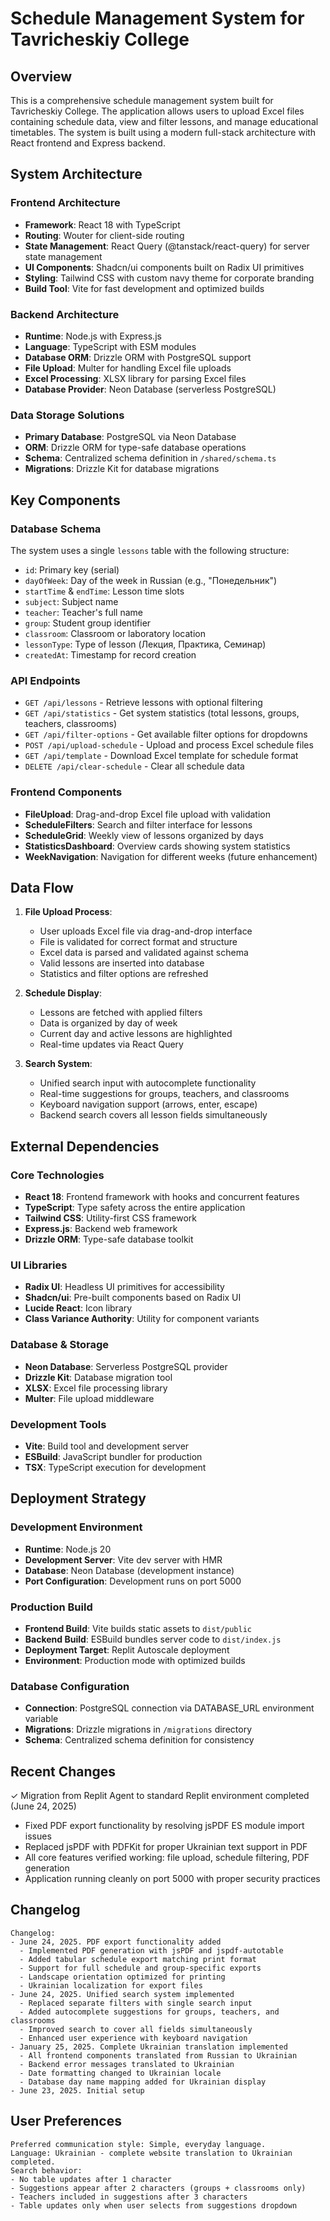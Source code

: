 # Schedule Management System for Tavricheskiy College

## Overview

This is a comprehensive schedule management system built for Tavricheskiy College. The application allows users to upload Excel files containing schedule data, view and filter lessons, and manage educational timetables. The system is built using a modern full-stack architecture with React frontend and Express backend.

## System Architecture

### Frontend Architecture
- **Framework**: React 18 with TypeScript
- **Routing**: Wouter for client-side routing
- **State Management**: React Query (@tanstack/react-query) for server state management
- **UI Components**: Shadcn/ui components built on Radix UI primitives
- **Styling**: Tailwind CSS with custom navy theme for corporate branding
- **Build Tool**: Vite for fast development and optimized builds

### Backend Architecture
- **Runtime**: Node.js with Express.js
- **Language**: TypeScript with ESM modules
- **Database ORM**: Drizzle ORM with PostgreSQL support
- **File Upload**: Multer for handling Excel file uploads
- **Excel Processing**: XLSX library for parsing Excel files
- **Database Provider**: Neon Database (serverless PostgreSQL)

### Data Storage Solutions
- **Primary Database**: PostgreSQL via Neon Database
- **ORM**: Drizzle ORM for type-safe database operations
- **Schema**: Centralized schema definition in `/shared/schema.ts`
- **Migrations**: Drizzle Kit for database migrations

## Key Components

### Database Schema
The system uses a single `lessons` table with the following structure:
- `id`: Primary key (serial)
- `dayOfWeek`: Day of the week in Russian (e.g., "Понедельник")
- `startTime` & `endTime`: Lesson time slots
- `subject`: Subject name
- `teacher`: Teacher's full name
- `group`: Student group identifier
- `classroom`: Classroom or laboratory location
- `lessonType`: Type of lesson (Лекция, Практика, Семинар)
- `createdAt`: Timestamp for record creation

### API Endpoints
- `GET /api/lessons` - Retrieve lessons with optional filtering
- `GET /api/statistics` - Get system statistics (total lessons, groups, teachers, classrooms)
- `GET /api/filter-options` - Get available filter options for dropdowns
- `POST /api/upload-schedule` - Upload and process Excel schedule files
- `GET /api/template` - Download Excel template for schedule format
- `DELETE /api/clear-schedule` - Clear all schedule data

### Frontend Components
- **FileUpload**: Drag-and-drop Excel file upload with validation
- **ScheduleFilters**: Search and filter interface for lessons
- **ScheduleGrid**: Weekly view of lessons organized by days
- **StatisticsDashboard**: Overview cards showing system statistics
- **WeekNavigation**: Navigation for different weeks (future enhancement)

## Data Flow

1. **File Upload Process**:
   - User uploads Excel file via drag-and-drop interface
   - File is validated for correct format and structure
   - Excel data is parsed and validated against schema
   - Valid lessons are inserted into database
   - Statistics and filter options are refreshed

2. **Schedule Display**:
   - Lessons are fetched with applied filters
   - Data is organized by day of week
   - Current day and active lessons are highlighted
   - Real-time updates via React Query

3. **Search System**:
   - Unified search input with autocomplete functionality
   - Real-time suggestions for groups, teachers, and classrooms
   - Keyboard navigation support (arrows, enter, escape)
   - Backend search covers all lesson fields simultaneously

## External Dependencies

### Core Technologies
- **React 18**: Frontend framework with hooks and concurrent features
- **TypeScript**: Type safety across the entire application
- **Tailwind CSS**: Utility-first CSS framework
- **Express.js**: Backend web framework
- **Drizzle ORM**: Type-safe database toolkit

### UI Libraries
- **Radix UI**: Headless UI primitives for accessibility
- **Shadcn/ui**: Pre-built components based on Radix UI
- **Lucide React**: Icon library
- **Class Variance Authority**: Utility for component variants

### Database & Storage
- **Neon Database**: Serverless PostgreSQL provider
- **Drizzle Kit**: Database migration tool
- **XLSX**: Excel file processing library
- **Multer**: File upload middleware

### Development Tools
- **Vite**: Build tool and development server
- **ESBuild**: JavaScript bundler for production
- **TSX**: TypeScript execution for development

## Deployment Strategy

### Development Environment
- **Runtime**: Node.js 20
- **Development Server**: Vite dev server with HMR
- **Database**: Neon Database (development instance)
- **Port Configuration**: Development runs on port 5000

### Production Build
- **Frontend Build**: Vite builds static assets to `dist/public`
- **Backend Build**: ESBuild bundles server code to `dist/index.js`
- **Deployment Target**: Replit Autoscale deployment
- **Environment**: Production mode with optimized builds

### Database Configuration
- **Connection**: PostgreSQL connection via DATABASE_URL environment variable
- **Migrations**: Drizzle migrations in `/migrations` directory
- **Schema**: Centralized schema definition for consistency

## Recent Changes

✓ Migration from Replit Agent to standard Replit environment completed (June 24, 2025)
  - Fixed PDF export functionality by resolving jsPDF ES module import issues
  - Replaced jsPDF with PDFKit for proper Ukrainian text support in PDF
  - All core features verified working: file upload, schedule filtering, PDF generation
  - Application running cleanly on port 5000 with proper security practices

## Changelog

```
Changelog:
- June 24, 2025. PDF export functionality added
  - Implemented PDF generation with jsPDF and jspdf-autotable
  - Added tabular schedule export matching print format
  - Support for full schedule and group-specific exports
  - Landscape orientation optimized for printing
  - Ukrainian localization for export files
- June 24, 2025. Unified search system implemented
  - Replaced separate filters with single search input
  - Added autocomplete suggestions for groups, teachers, and classrooms
  - Improved search to cover all fields simultaneously
  - Enhanced user experience with keyboard navigation
- January 25, 2025. Complete Ukrainian translation implemented
  - All frontend components translated from Russian to Ukrainian
  - Backend error messages translated to Ukrainian
  - Date formatting changed to Ukrainian locale
  - Database day name mapping added for Ukrainian display
- June 23, 2025. Initial setup
```

## User Preferences

```
Preferred communication style: Simple, everyday language.
Language: Ukrainian - complete website translation to Ukrainian completed.
Search behavior: 
- No table updates after 1 character
- Suggestions appear after 2 characters (groups + classrooms only)
- Teachers included in suggestions after 3 characters
- Table updates only when user selects from suggestions dropdown
```